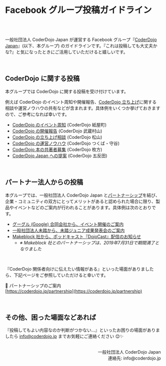 # Facebook グループ投稿ガイドライン

<br><br>

一般社団法人 CoderDojo Japan が運営する Facebook グループ『[CoderDojo Japan](https://www.facebook.com/groups/coderdojo.jp)』(以下、本グループ) のガイドラインです。『これは投稿しても大丈夫かな?』と気になったときにご活用していただけると嬉しいです。

<br>

## CoderDojo に関する投稿

本グループでは CoderDojo に関する投稿を受け付けています。

例えば CoderDojo のイベント周知や開催報告、[CoderDojo 立ち上げ](https://coderdojo.jp/kata#startup)に関する相談や運営ノウハウの共有などが含まれます。具体例をいくつか挙げておきますので、ご参考になれば幸いです。

- [CoderDojo のイベント周知](https://www.facebook.com/groups/coderdojo.jp/permalink/2913251642121549/) (CoderDojo 紙屋町)
- [CoderDojo の開催報告](https://www.facebook.com/groups/coderdojo.jp/permalink/2902555166524530/) (CoderDojo 武蔵村山)
- [CoderDojo の立ち上げ相談](https://www.facebook.com/groups/coderdojo.jp/permalink/2851019915011389/) (CoderDojo 松山)
- [CoderDojo の運営ノウハウ](https://www.facebook.com/groups/coderdojo.jp/permalink/2909040622542651/) (CoderDojo つくば・守谷)
- [CoderDojo 本の共著者募集](https://www.facebook.com/groups/coderdojo.jp/permalink/2634925319954184/) (CoderDojo 枚方)
- [CoderDojo Japan への提案](https://www.facebook.com/groups/coderdojo.jp/permalink/2862319093881471/) (CoderDojo 五反田)

<br>

## パートナー法人からの投稿

本グループでは、一般社団法人 CoderDojo Japan と[パートナーシップ](https://coderdojo.jp/partnership)を結び、企業・コミュニティの双方にとってメリットがあると認められた場合に限り、製品やイベントなどのご案内が行われることがあります。具体例は次のとおりです。

- [グーグル (Google) 合同会社から、イベント開催のご案内](https://www.facebook.com/groups/coderdojo.jp/permalink/2848628431917204/)
- [一般社団法人未踏から、未踏ジュニア成果発表会のご案内](https://www.facebook.com/groups/coderdojo.jp/permalink/1280914402021956/)
- [Makeblock 社から、ポッドキャスト『DojoCast』配信のお知らせ](https://www.facebook.com/groups/coderdojo.jp/permalink/2334904529956266/)
  - _※ Makeblock 社とのパートナーシップは、2019年7月31日で期間満了となりました_

<br>

『CoderDojo 関係者向けに伝えたい情報がある』といった場面がありましたら、下記ページをご参照していただけると幸いです。

🤝 パートナーシップのご案内   
[https://coderdojo.jp/partnership](https://coderdojo.jp/partnership)

<br>

## その他、困った場面などあれば

『投稿してもよい内容なのか判断がつかない...』といったお困りの場面がありましたら info@coderdojo.jp までお気軽にご連絡ください 😌✨

<br>

<div align="right">
一般社団法人 CoderDojo Japan<br>
連絡先: info@coderdojo.jp
</div>
